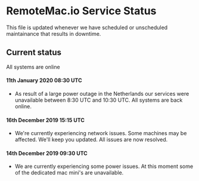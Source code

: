 # RemoteMac.io Service Status

This file is updated whenever we have scheduled or unscheduled maintainance that results in downtime.

## Current status
All systems are online

#### 11th January 2020 08:30 UTC
- As result of a large power outage in the Netherlands our services were unavailable between 8:30 UTC and 10:30 UTC. All systems are back online.

#### 16th December 2019 15:15 UTC
- We're currently experiencing network issues. Some machines may be affected. We'll keep you updated. All issues are now resolved.
   
     
#### 14th December 2019 09:30 UTC
- We are currently experiencing some power issues. At this moment some of the dedicated mac mini's are unavailable.
